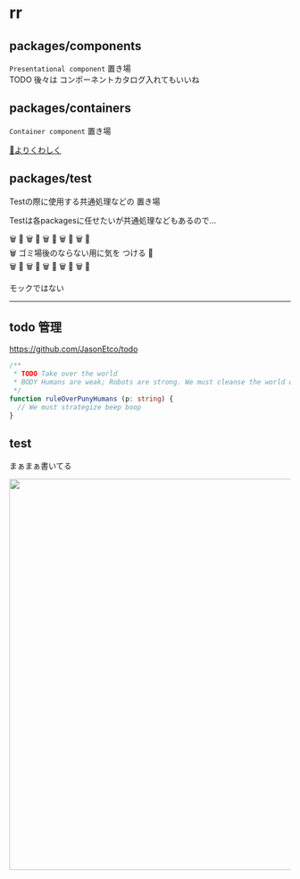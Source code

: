 # rr

## packages/components

`Presentational component` 置き場  
TODO 後々は コンポーネントカタログ入れてもいいね

## packages/containers

`Container component` 置き場

[👀よりくわしく](https://github.com/try-react/rr/tree/master/packages/containers/lib/_ctx-redux)	

## packages/test

Testの際に使用する共通処理などの 置き場  

Testは各packagesに任せたいが共通処理などもあるので...  

 🗑 🚮 🗑 🚮 🗑 🚮 🗑 🚮 🗑 🚮   
🗑 ゴミ場後のならない用に気を つける 🚮  
 🗑 🚮 🗑 🚮 🗑 🚮 🗑 🚮 🗑 🚮

モックではない

---

## todo 管理  
https://github.com/JasonEtco/todo
```ts
/**
 * TODO Take over the world
 * BODY Humans are weak; Robots are strong. We must cleanse the world of the virus that is humanity.
 */
function ruleOverPunyHumans (p: string) {
  // We must strategize beep boop
}
```

## test

まぁまぁ書いてる

<div><img src="https://user-images.githubusercontent.com/16768208/71557147-82b2e300-2a85-11ea-8cc6-0085cde7bbed.png" width=700></div>
